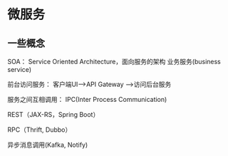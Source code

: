 # 微服务
## 一些概念
SOA： Service Oriented Architecture，面向服务的架构
业务服务(business service)

前台访问服务： 
客户端UI-->API Gateway -->访问后台服务

服务之间互相调用： 
IPC(Inter Process Communication)

REST（JAX-RS，Spring Boot）

RPC（Thrift, Dubbo）

异步消息调用(Kafka, Notify)

